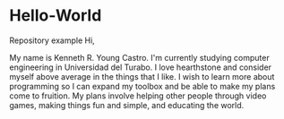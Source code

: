 # Hello-World
Repository example
Hi,

My name is Kenneth R. Young Castro. I'm currently studying computer engineering in Universidad del Turabo. I love hearthstone and consider myself above average in the things that I like. I wish to learn more about programming so I can expand my toolbox and be able to make my plans come to fruition. My plans involve helping other people through video games, making things fun and simple, and educating the world.
